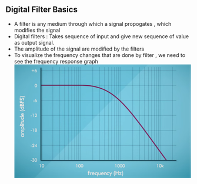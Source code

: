 ## Digital Filter Basics
* A filter is any medium through which a signal propogates , which modifies the signal
* Digital filters : Takes sequence of input and give new sequence of value as output signal. 
* The amplitude of the signal are modified by the filters
* To visualize the frequency changes that are done by filter , we need to see the frequency response graph
![alt text](image-7.png)